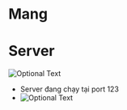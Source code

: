 # Mang
# Server
![Optional Text](../master/IMG/1.png)
- Server đang chạy tại port 123
- ![Optional Text](../master/IMG/2.png)

